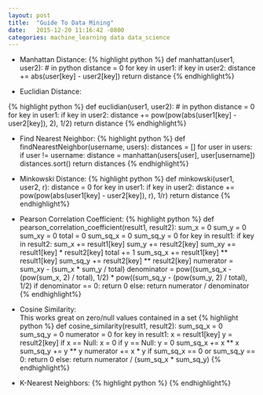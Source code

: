 ```yaml
---
layout: post
title:  "Guide To Data Mining"
date:   2015-12-20 11:16:42 -0800
categories: machine_learning data data_science
---
```

* Manhattan Distance:
{% highlight python %}
def manhattan(user1, user2): # in python
    distance = 0
    for key in user1:
        if key in user2:
            distance += abs(user[key] - user2[key])
    return distance
{% endhighlight%}

* Euclidian Distance:

{% highlight python %}
def euclidian(user1, user2): # in python
    distance = 0
    for key in user1:
        if key in user2:
            distance += pow(pow(abs(user1[key] - user2[key]), 2), 1/2)
    return distance
{% endhighlight%}

* Find Nearest Neighbor:
{% highlight python %}
def findNearestNeighbor(username, users):
    distances = []
    for user in users:
        if user != username:
            distance = manhattan(users[user], user[username])
    distances.sort()
    return distances
{% endhighlight%}

* Minkowski Distance:
{% highlight python %}
def minkowski(user1, user2, r):
    distance = 0
    for key in user1:
        if key in user2:
            distance += pow(pow(abs(user1[key] - user2[key]), r), 1/r)
    return distance
{% endhighlight%}

* Pearson Correlation Coefficient:
{% highlight python %}
def pearson_correlation_coefficient(result1, result2):
    sum_x = 0
    sum_y = 0
    sum_xy = 0
    total = 0
    sum_sq_x = 0
    sum_sq_y = 0
    for key in result1:
        if key in result2:
            sum_x += result1[key]
            sum_y += result2[key]
            sum_xy += result1[key] * result2[key]
            total += 1
            sum_sq_x += result1[key] ** result1[key]
            sum_sq_y += result2[key] ** result2[key]
    numerator = sum_xy - (sum_x * sum_y / total)
    denominator = pow((sum_sq_x - (pow(sum_x, 2) / total), 1/2) * pow((sum_sq_y - (pow(sum_y, 2) / total), 1/2)
    if denominator == 0:
        return 0
    else:
        return numerator / denominator
{% endhighlight%}

* Cosine Similarity:    
This works great on zero/null values contained in a set
{% highlight python %}
def cosine_similarity(result1, result2):
    sum_sq_x = 0
    sum_sq_y = 0
    numerator = 0
    for key in result1:
        x = result1[key]
        y = result2[key]
        if x == Null:
            x = 0
        if y == Null:
            y = 0
        sum_sq_x += x ** x
        sum_sq_y += y ** y
        numerator += x * y
    if sum_sq_x == 0 or sum_sq_y == 0:
        return 0
    else:
        return numerator / (sum_sq_x * sum_sq_y)
{% endhighlight%}

* K-Nearest Neighbors:
{% highlight python %}
{% endhighlight%}



